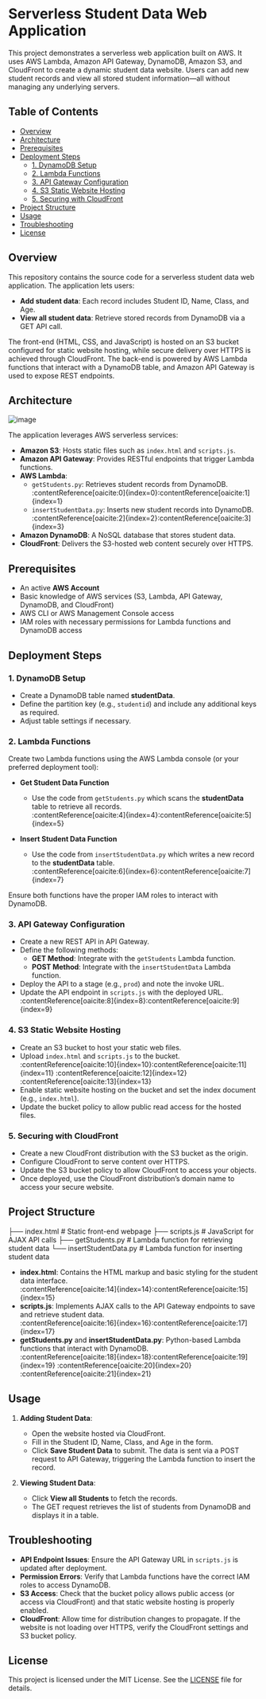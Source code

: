 # Serverless Student Data Web Application

This project demonstrates a serverless web application built on AWS. It uses AWS Lambda, Amazon API Gateway, DynamoDB, Amazon S3, and CloudFront to create a dynamic student data website. Users can add new student records and view all stored student information—all without managing any underlying servers.

## Table of Contents

- [Overview](#overview)
- [Architecture](#architecture)
- [Prerequisites](#prerequisites)
- [Deployment Steps](#deployment-steps)
  - [1. DynamoDB Setup](#1-dynamodb-setup)
  - [2. Lambda Functions](#2-lambda-functions)
  - [3. API Gateway Configuration](#3-api-gateway-configuration)
  - [4. S3 Static Website Hosting](#4-s3-static-website-hosting)
  - [5. Securing with CloudFront](#5-securing-with-cloudfront)
- [Project Structure](#project-structure)
- [Usage](#usage)
- [Troubleshooting](#troubleshooting)
- [License](#license)

## Overview

This repository contains the source code for a serverless student data web application. The application lets users:
- **Add student data**: Each record includes Student ID, Name, Class, and Age.
- **View all student data**: Retrieve stored records from DynamoDB via a GET API call.

The front-end (HTML, CSS, and JavaScript) is hosted on an S3 bucket configured for static website hosting, while secure delivery over HTTPS is achieved through CloudFront. The back-end is powered by AWS Lambda functions that interact with a DynamoDB table, and Amazon API Gateway is used to expose REST endpoints.

## Architecture
![image](https://github.com/user-attachments/assets/5db6b3ec-1c6c-419c-ba89-da479c6a37a1)

The application leverages AWS serverless services:

- **Amazon S3**: Hosts static files such as `index.html` and `scripts.js`.
- **Amazon API Gateway**: Provides RESTful endpoints that trigger Lambda functions.
- **AWS Lambda**:
  - `getStudents.py`: Retrieves student records from DynamoDB.  
    :contentReference[oaicite:0]{index=0}&#8203;:contentReference[oaicite:1]{index=1}
  - `insertStudentData.py`: Inserts new student records into DynamoDB.  
    :contentReference[oaicite:2]{index=2}&#8203;:contentReference[oaicite:3]{index=3}
- **Amazon DynamoDB**: A NoSQL database that stores student data.
- **CloudFront**: Delivers the S3-hosted web content securely over HTTPS.

## Prerequisites

- An active **AWS Account**
- Basic knowledge of AWS services (S3, Lambda, API Gateway, DynamoDB, and CloudFront)
- AWS CLI or AWS Management Console access
- IAM roles with necessary permissions for Lambda functions and DynamoDB access

## Deployment Steps

### 1. DynamoDB Setup

- Create a DynamoDB table named **studentData**.
- Define the partition key (e.g., `studentid`) and include any additional keys as required.
- Adjust table settings if necessary.

### 2. Lambda Functions

Create two Lambda functions using the AWS Lambda console (or your preferred deployment tool):

- **Get Student Data Function**
  - Use the code from `getStudents.py` which scans the **studentData** table to retrieve all records.  
    :contentReference[oaicite:4]{index=4}&#8203;:contentReference[oaicite:5]{index=5}

- **Insert Student Data Function**
  - Use the code from `insertStudentData.py` which writes a new record to the **studentData** table.  
    :contentReference[oaicite:6]{index=6}&#8203;:contentReference[oaicite:7]{index=7}

Ensure both functions have the proper IAM roles to interact with DynamoDB.

### 3. API Gateway Configuration

- Create a new REST API in API Gateway.
- Define the following methods:
  - **GET Method**: Integrate with the `getStudents` Lambda function.
  - **POST Method**: Integrate with the `insertStudentData` Lambda function.
- Deploy the API to a stage (e.g., `prod`) and note the invoke URL.
- Update the API endpoint in `scripts.js` with the deployed URL.  
  :contentReference[oaicite:8]{index=8}&#8203;:contentReference[oaicite:9]{index=9}

### 4. S3 Static Website Hosting

- Create an S3 bucket to host your static web files.
- Upload `index.html` and `scripts.js` to the bucket.  
  :contentReference[oaicite:10]{index=10}&#8203;:contentReference[oaicite:11]{index=11} :contentReference[oaicite:12]{index=12}&#8203;:contentReference[oaicite:13]{index=13}
- Enable static website hosting on the bucket and set the index document (e.g., `index.html`).
- Update the bucket policy to allow public read access for the hosted files.

### 5. Securing with CloudFront

- Create a new CloudFront distribution with the S3 bucket as the origin.
- Configure CloudFront to serve content over HTTPS.
- Update the S3 bucket policy to allow CloudFront to access your objects.
- Once deployed, use the CloudFront distribution’s domain name to access your secure website.

## Project Structure

├── index.html # Static front-end webpage
├── scripts.js # JavaScript for AJAX API calls
├── getStudents.py # Lambda function for retrieving student data
└── insertStudentData.py # Lambda function for inserting student data


- **index.html**: Contains the HTML markup and basic styling for the student data interface.  
  :contentReference[oaicite:14]{index=14}&#8203;:contentReference[oaicite:15]{index=15}
- **scripts.js**: Implements AJAX calls to the API Gateway endpoints to save and retrieve student data.  
  :contentReference[oaicite:16]{index=16}&#8203;:contentReference[oaicite:17]{index=17}
- **getStudents.py** and **insertStudentData.py**: Python-based Lambda functions that interact with DynamoDB.  
  :contentReference[oaicite:18]{index=18}&#8203;:contentReference[oaicite:19]{index=19} :contentReference[oaicite:20]{index=20}&#8203;:contentReference[oaicite:21]{index=21}

## Usage

1. **Adding Student Data**:
   - Open the website hosted via CloudFront.
   - Fill in the Student ID, Name, Class, and Age in the form.
   - Click **Save Student Data** to submit. The data is sent via a POST request to API Gateway, triggering the Lambda function to insert the record.

2. **Viewing Student Data**:
   - Click **View all Students** to fetch the records.
   - The GET request retrieves the list of students from DynamoDB and displays it in a table.

## Troubleshooting

- **API Endpoint Issues**: Ensure the API Gateway URL in `scripts.js` is updated after deployment.
- **Permission Errors**: Verify that Lambda functions have the correct IAM roles to access DynamoDB.
- **S3 Access**: Check that the bucket policy allows public access (or access via CloudFront) and that static website hosting is properly enabled.
- **CloudFront**: Allow time for distribution changes to propagate. If the website is not loading over HTTPS, verify the CloudFront settings and S3 bucket policy.

## License

This project is licensed under the MIT License. See the [LICENSE](LICENSE) file for details.
